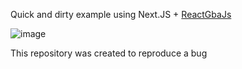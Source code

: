 Quick and dirty example using Next.JS + [ReactGbaJs](https://github.com/macabeus/react-gbajs)

![image](https://user-images.githubusercontent.com/9501115/147007068-661f7f6b-864c-4190-8fec-fe17a7b1520c.png)

This repository was created to reproduce a bug
